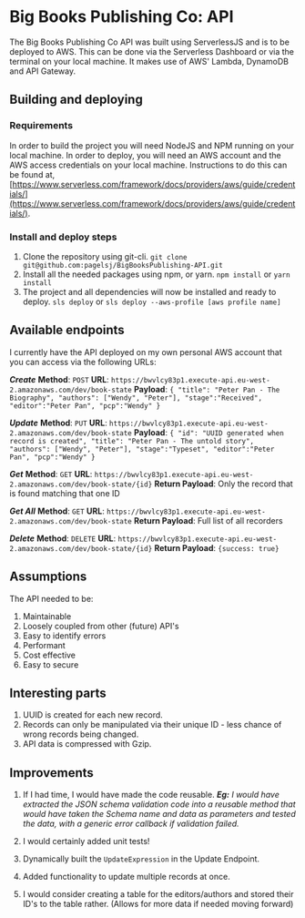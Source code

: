 # Big Books Publishing Co: API
The Big Books Publishing Co API was built using ServerlessJS and is to be deployed to AWS. This can be done via the Serverless Dashboard or via the terminal on your local machine.
It makes use of AWS' Lambda, DynamoDB and API Gateway.
## Building and deploying
### Requirements
In order to build the project you will need NodeJS and NPM running on your local machine. In order to deploy, you will need an AWS account and the AWS access credentials on your local machine. Instructions to do this can be found at, [https://www.serverless.com/framework/docs/providers/aws/guide/credentials/](https://www.serverless.com/framework/docs/providers/aws/guide/credentials/).
### Install and deploy steps

 1. Clone the repository using git-cli.
   `git clone git@github.com:pagelsj/BigBooksPublishing-API.git`
2. Install all the needed packages using npm, or yarn.
  `npm install` or `yarn install`
3. The project and all dependencies will now be installed and ready to deploy.
  `sls deploy` or `sls deploy --aws-profile [aws profile name]`

## Available endpoints
I currently have the API deployed on my own personal AWS account that you can access via the following URLs:

**_Create_**
**Method**: `POST`
**URL**: `https://bwvlcy83p1.execute-api.eu-west-2.amazonaws.com/dev/book-state`
**Payload**: `{
  "title": "Peter Pan - The Biography",
  "authors": ["Wendy", "Peter"],
  "stage":"Received",
  "editor":"Peter Pan",
  "pcp":"Wendy"
}`

**_Update_**
**Method**: `PUT`
**URL**: `https://bwvlcy83p1.execute-api.eu-west-2.amazonaws.com/dev/book-state`
**Payload**: `{
  "id": "UUID generated when record is created",
  "title": "Peter Pan - The untold story",
  "authors": ["Wendy", "Peter"],
  "stage":"Typeset",
  "editor":"Peter Pan",
  "pcp":"Wendy"
}`

**_Get_**
**Method**: `GET`
**URL**: `https://bwvlcy83p1.execute-api.eu-west-2.amazonaws.com/dev/book-state/{id}`
**Return Payload**: Only the record that is found matching that one ID

**_Get All_**
**Method**: `GET`
**URL**: `https://bwvlcy83p1.execute-api.eu-west-2.amazonaws.com/dev/book-state`
**Return Payload**: Full list of all recorders

**_Delete_**
**Method**: `DELETE`
**URL**: `https://bwvlcy83p1.execute-api.eu-west-2.amazonaws.com/dev/book-state/{id}`
**Return Payload**: `{success: true}`

## Assumptions
The API needed to be:
1. Maintainable
2. Loosely coupled from other (future) API's
3. Easy to identify errors
4. Performant
5. Cost effective
6. Easy to secure

## Interesting parts
1. UUID is created for each new record.
2. Records can only be manipulated via their unique ID - less chance of wrong records being changed.
3. API data is compressed with Gzip.

## Improvements
1. If I had time, I would have made the code reusable.
_**Eg:** I would have extracted the JSON schema validation code into a reusable method that would have taken the Schema name and data as parameters and tested the data, with a generic error callback if validation failed._

2. I would certainly added unit tests!
3. Dynamically built the `UpdateExpression` in the Update Endpoint.
4. Added functionality to update multiple records at once.
5. I would consider creating a table for the editors/authors and stored their ID's to the table rather. (Allows for more data if needed moving forward)
